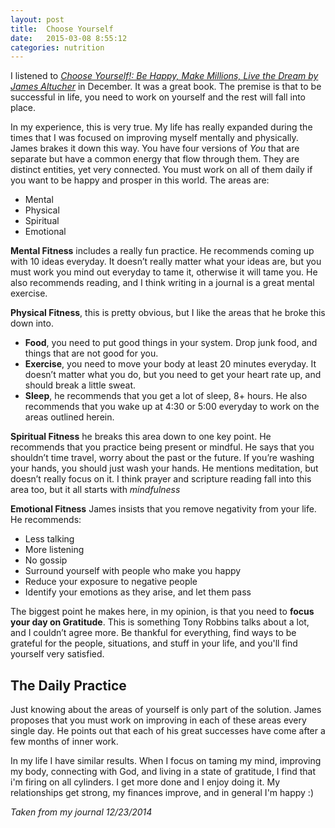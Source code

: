 ```yaml
---
layout: post
title:  Choose Yourself
date:   2015-03-08 8:55:12
categories: nutrition
---
```

I listened to [*Choose Yourself!: Be Happy, Make Millions, Live the Dream by James Altucher*](http://amzn.com/B00D41EIPU) in December.  It was a great book.  The premise is that to be successful in life, you need to work on yourself and the rest will fall into place.

In my experience, this is very true.  My life has really expanded during the times that I was focused on improving myself mentally and physically. James brakes it down this way.  You have four versions of _You_ that are separate but have a common energy that flow through them.  They are distinct entities, yet very connected.  You must work on all of them daily if you want to be happy and prosper in this world.  The areas are:

- Mental
- Physical
- Spiritual
- Emotional

**Mental Fitness** includes a really fun practice.  He recommends coming up with 10 ideas everyday.  It doesn’t really matter what your ideas are, but you must work you mind out everyday to tame it, otherwise it will tame you.  He also recommends reading, and I think writing in a journal is a great mental exercise.

**Physical Fitness**, this is pretty obvious, but I like the areas that he broke this down into.  
- **Food**, you need to put good things in your system.  Drop junk food, and things that are not good for you.  
- **Exercise**, you need to move your body at least 20 minutes everyday.  It doesn’t matter what you do, but you need to get your heart rate up, and should break a little sweat.  
- **Sleep**, he recommends that you get a lot of sleep, 8+ hours.  He also recommends that you wake up at 4:30 or 5:00 everyday to work on the areas outlined herein.

**Spiritual Fitness** he breaks this area down to one key point.  He recommends that you practice being present or mindful.  He says that you shouldn’t time travel, worry about the past or the future.  If you’re washing your hands, you should just wash your hands.  He mentions meditation, but doesn’t really focus on it.  I think prayer and scripture reading fall into this area too, but it all starts with *mindfulness*

**Emotional Fitness** James insists that you remove negativity from your life.  He recommends:
- Less talking
- More listening
- No gossip
- Surround yourself with people who make you happy
- Reduce your exposure to negative people
- Identify your emotions as they arise, and let them pass

The biggest point he makes here, in my opinion, is that you need to **focus your day on Gratitude**.  This is something Tony Robbins talks about a lot, and I couldn’t agree more.  Be thankful for everything, find ways to be grateful for the people, situations, and stuff in your life, and you'll find yourself very satisfied.

## The Daily Practice
Just knowing about the areas of yourself is only part of the solution. James proposes that you must work on improving in each of these areas every single day.  He points out that each of his great successes have come after a few months of inner work.

In my life I have similar results.  When I focus on taming my mind, improving my body, connecting with God, and living in a state of gratitude, I find that i'm firing on all cylinders.  I get more done and I enjoy doing it.  My relationships get strong, my finances improve, and in general I'm happy :) 


_Taken from my journal 12/23/2014_